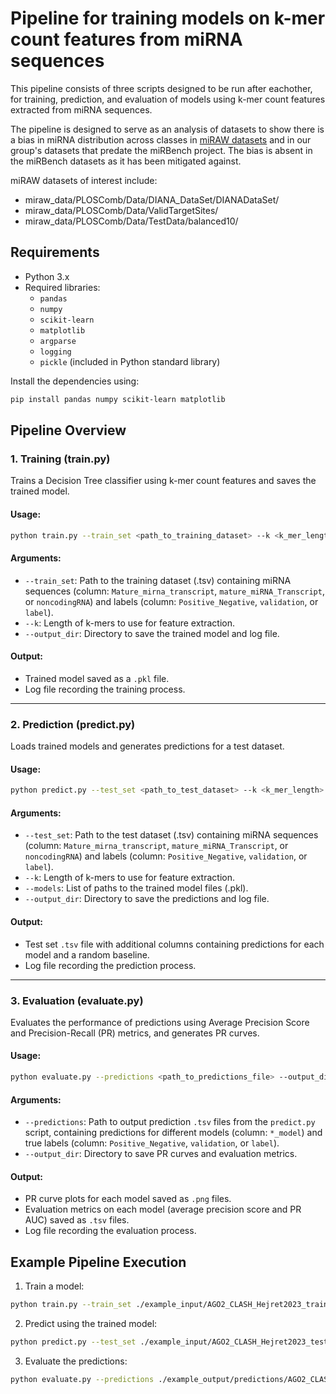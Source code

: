 # Pipeline for training models on k-mer count features from miRNA sequences

This pipeline consists of three scripts designed to be run after eachother, for training, prediction, and evaluation of models using k-mer count features extracted from miRNA sequences. 

The pipeline is designed to serve as an analysis of datasets to show there is a bias in miRNA distribution across classes in [miRAW datasets](https://bitbucket.org/bipous/miraw_data/src/master/) and in our group's datasets that predate the miRBench project. The bias is absent in the miRBench datasets as it has been mitigated against. 

miRAW datasets of interest include:

- miraw_data/PLOSComb/Data/DIANA_DataSet/DIANADataSet/
- miraw_data/PLOSComb/Data/ValidTargetSites/
- miraw_data/PLOSComb/Data/TestData/balanced10/

## Requirements

- Python 3.x
- Required libraries:
  - `pandas`
  - `numpy`
  - `scikit-learn`
  - `matplotlib`
  - `argparse`
  - `logging`
  - `pickle` (included in Python standard library)

Install the dependencies using:

```bash
pip install pandas numpy scikit-learn matplotlib
```

## Pipeline Overview

### 1. Training (train.py)
Trains a Decision Tree classifier using k-mer count features and saves the trained model.

#### Usage:
```bash
python train.py --train_set <path_to_training_dataset> --k <k_mer_length> --output_dir <output_directory>
```

#### Arguments:
- `--train_set`: Path to the training dataset (.tsv) containing miRNA sequences (column: `Mature_mirna_transcript`, `mature_miRNA_Transcript`, or `noncodingRNA`) and labels (column: `Positive_Negative`, `validation`, or `label`).
- `--k`: Length of k-mers to use for feature extraction.
- `--output_dir`: Directory to save the trained model and log file.

#### Output:
- Trained model saved as a `.pkl` file.
- Log file recording the training process.

---

### 2. Prediction (predict.py)
Loads trained models and generates predictions for a test dataset.

#### Usage:
```bash
python predict.py --test_set <path_to_test_dataset> --k <k_mer_length> --models <list_of_model_paths> --output_dir <output_directory>
```

#### Arguments:
- `--test_set`: Path to the test dataset (.tsv) containing miRNA sequences (column: `Mature_mirna_transcript`, `mature_miRNA_Transcript`, or `noncodingRNA`) and labels (column: `Positive_Negative`, `validation`, or `label`).
- `--k`: Length of k-mers to use for feature extraction.
- `--models`: List of paths to the trained model files (.pkl).
- `--output_dir`: Directory to save the predictions and log file.

#### Output:
- Test set `.tsv` file with additional columns containing predictions for each model and a random baseline.
- Log file recording the prediction process.

---

### 3. Evaluation (evaluate.py)
Evaluates the performance of predictions using Average Precision Score and Precision-Recall (PR) metrics, and generates PR curves.

#### Usage:
```bash
python evaluate.py --predictions <path_to_predictions_file> --output_dir <output_directory>
```

#### Arguments:
- `--predictions`: Path to output prediction `.tsv` files from the `predict.py` script, containing predictions for different models (column: `*_model`) and true labels (column: `Positive_Negative`, `validation`, or `label`).
- `--output_dir`: Directory to save PR curves and evaluation metrics.

#### Output:
- PR curve plots for each model saved as `.png` files.
- Evaluation metrics on each model (average precision score and PR AUC) saved as `.tsv` files.
- Log file recording the evaluation process.

## Example Pipeline Execution

1. Train a model:
```bash
python train.py --train_set ./example_input/AGO2_CLASH_Hejret2023_train.tsv --k 3 --output_dir ./example_output/models/
```

2. Predict using the trained model:
```bash
python predict.py --test_set ./example_input/AGO2_CLASH_Hejret2023_test.tsv --k 3 --models ./example_output/models/DecisionTree_3mer_AGO2_CLASH_Hejret2023_train.pkl --output_dir ./example_output/predictions/
```

3. Evaluate the predictions:
```bash
python evaluate.py --predictions ./example_output/predictions/AGO2_CLASH_Hejret2023_test_predictions.tsv --output_dir ./example_output/evaluation/
```
